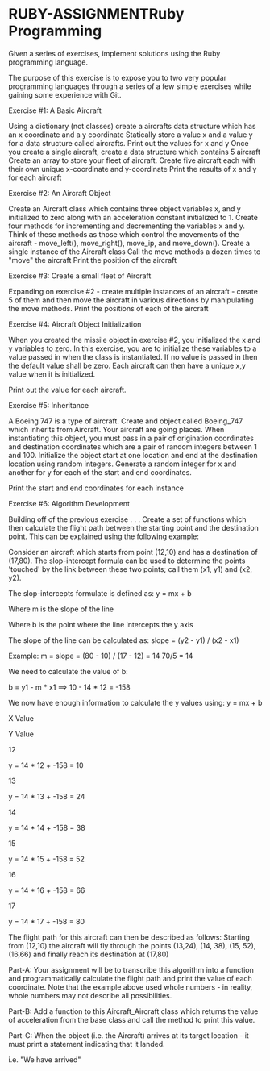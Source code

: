 # RUBY-ASSIGNMENTRuby Programming

Given a series of exercises, implement solutions using the Ruby programming language.

The purpose of this exercise is to expose you to two very popular programming languages through a series of a few simple exercises while gaining some experience with Git.

Exercise #1: A Basic Aircraft

Using a dictionary (not classes) create a aircrafts data structure which has an x coordinate and a y coordinate Statically store a value x and a value y for a data structure called aircrafts. Print out the values for x and y Once you create a single aircraft, create a data structure which contains 5 aircraft Create an array to store your fleet of aircraft. Create five aircraft each with their own unique x-coordinate and y-coordinate Print the results of x and y for each aircraft

Exercise #2: An Aircraft Object

Create an Aircraft class which contains three object variables x, and y initialized to zero along with an acceleration constant initialized to 1. Create four methods for incrementing and decrementing the variables x and y. Think of these methods as those which control the movements of the aircraft - move_left(), move_right(), move_ip, and move_down(). Create a single instance of the Aircraft class Call the move methods a dozen times to "move" the aircraft Print the position of the aircraft

Exercise #3: Create a small fleet of Aircraft

Expanding on exercise #2 - create multiple instances of an aircraft - create 5 of them and then move the aircraft in various directions by manipulating the move methods. Print the positions of each of the aircraft

Exercise #4: Aircraft Object Initialization

When you created the missile object in exercise #2, you initialized the x and y variables to zero. In this exercise, you are to initialize these variables to a value passed in when the class is instantiated. If no value is passed in then the default value shall be zero. Each aircraft can then have a unique x,y value when it is initialized.

Print out the value for each aircraft.

Exercise #5: Inheritance

A Boeing 747 is a type of aircraft. Create and object called Boeing_747 which inherits from Aircraft. Your aircraft are going places. When instantiating this object, you must pass in a pair of origination coordinates and destination coordinates which are a pair of random integers between 1 and 100. Initialize the object start at one location and end at the destination location using random integers. Generate a random integer for x and another for y for each of the start and end coordinates.

Print the start and end coordinates for each instance

Exercise #6: Algorithm Development

Building off of the previous exercise . . . Create a set of functions which then calculate the flight path between the starting point and the destination point. This can be explained using the following example:

Consider an aircraft which starts from point (12,10) and has a destination of (17,80). The slop-intercept formula can be used to determine the points 'touched' by the link between these two points; call them (x1, y1) and (x2, y2).

The slop-intercepts formulate is defined as: y = mx + b

Where m is the slope of the line

Where b is the point where the line intercepts the y axis

The slope of the line can be calculated as: slope = (y2 - y1) / (x2 - x1)

Example: m = slope = (80 - 10) / (17 - 12) = 14 70/5 = 14

We need to calculate the value of b:

b = y1 - m * x1 ==> 10 - 14 * 12 = -158

We now have enough information to calculate the y values using: y = mx + b

X Value

Y Value

12

y = 14 * 12 + -158 = 10

13

y = 14 * 13 + -158 = 24

14

y = 14 * 14 + -158 = 38

15

y = 14 * 15 + -158 = 52

16

y = 14 * 16 + -158 = 66

17

y = 14 * 17 + -158 = 80

The flight path for this aircraft can then be described as follows: Starting from (12,10) the aircraft will fly through the points (13,24), (14, 38), (15, 52), (16,66) and finally reach its destination at (17,80)

Part-A: Your assignment will be to transcribe this algorithm into a function and programmatically calculate the flight path and print the value of each coordinate. Note that the example above used whole numbers - in reality, whole numbers may not describe all possibilities.

Part-B: Add a function to this Aircraft_Aircraft class which returns the value of acceleration from the base class and call the method to print this value.

Part-C: When the object (i.e. the Aircraft) arrives at its target location - it must print a statement indicating that it landed.

i.e. "We have arrived"
